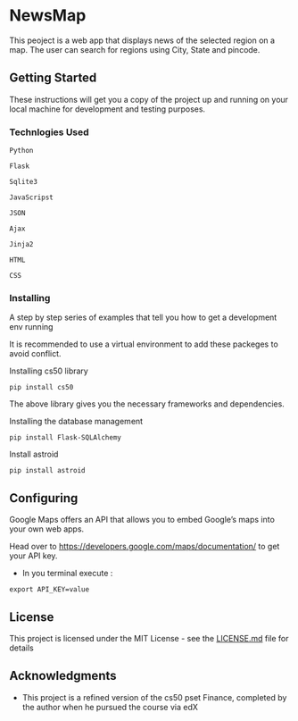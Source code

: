 # NewsMap

This peoject is a web app that displays news of the selected region on a map. The user can search for regions using City, State and pincode.
## Getting Started

These instructions will get you a copy of the project up and running on your local machine for development and testing purposes. 

### Technlogies Used

```
Python 

Flask

Sqlite3

JavaScripst

JSON

Ajax

Jinja2

HTML

CSS

```
### Installing

A step by step series of examples that tell you how to get a development env running

It is recommended to use a virtual environment to add these packeges to avoid conflict. 

Installing cs50 library

```
pip install cs50
```
The above library gives you the necessary frameworks and dependencies.

Installing the database management 
```
pip install Flask-SQLAlchemy
```

Install astroid
```
pip install astroid
```


## Configuring

Google Maps offers an API that allows you to embed Google’s maps into your own web apps.

Head over to https://developers.google.com/maps/documentation/ to get your API key.

* In you terminal execute :

```
export API_KEY=value
```


## License

This project is licensed under the MIT License - see the [LICENSE.md](LICENSE.md) file for details

## Acknowledgments

* This project is a refined version of the cs50 pset Finance, completed by the author when he pursued the course via edX
